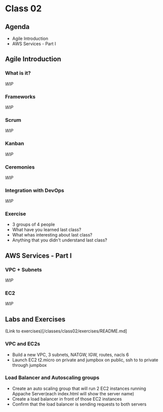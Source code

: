 # Class 02

## Agenda

 - Agile Introduction
 - AWS Services - Part I

## Agile Introduction

### What is it?
*WIP*

### Frameworks
*WIP*

### Scrum
*WIP*

### Kanban
*WIP*

### Ceremonies
*WIP*

### Integration with DevOps	
*WIP*

### Exercise
- 3 groups of 4 people
- What have you learned last class?
- What whas interesting about last class?
- Anything that you didn't understand last class?


## AWS Services - Part I

### VPC + Subnets

*WIP*

### EC2

*WIP*

## Labs and Exercises

(Link to exercises)[/classes/class02/exercises/README.md]

### VPC and EC2s
- Build a new VPC, 3 subnets, NATGW, IGW, routes, nacls	6
- Launch EC2 t2.micro on private and jumpbox on public, ssh to to private through jumpbox

### Load Balancer and Autoscaling groups
- Create an auto scaling group that will run 2 EC2 instances running Appache Server(each index.html will show the server name)
- Create a load balancer in front of those EC2 instances
- Confirm that the load balancer is sending requests to both servers
